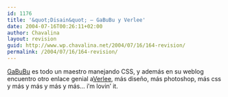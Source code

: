 ```yaml
---
id: 1176
title: '&quot;Disain&quot; – GaBuBu y Verlee'
date: 2004-07-16T00:26:11+02:00
author: Chavalina
layout: revision
guid: http://www.wp.chavalina.net/2004/07/16/164-revision/
permalink: /2004/07/16/164-revision/
---
```

<a href="http://www.nv30.com/mt/" target="_blank">GaBuBu</a> es todo un maestro manejando CSS, y además en su weblog encuentro otro enlace genial a<a href="http://veerle.duoh.com/" target="_blank">Verlee</a>, más diseño, más photoshop, más css y más y más y más y más… i&prime;m lovin&prime; it.